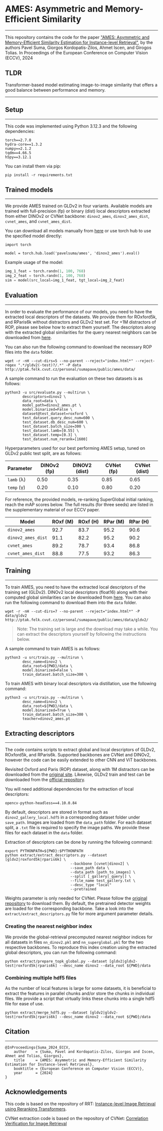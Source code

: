 # AMES: Asymmetric and Memory-Efficient Similarity
***

This repository contains the code for the paper ["AMES: Asymmetric and Memory-Efficient Similarity Estimation for Instance-level Retrieval"](https://arxiv.org/abs/2408.03282), by the authors Pavel Suma, Giorgos Kordopatis-Zilos, Ahmet Iscen, and Girogos Tolias.
In Proceedings of the European Conference on Computer Vision (ECCV), 2024

## TLDR

Transformer-based model estimating image-to-image similarity that offers a good balance between performance and memory.

***

## Setup
***
This code was implemented using Python 3.12.3 and the following dependencies:

```
torch==2.7.0
hydra-core==1.3.2
numpy==2.1.2
tqdm==4.66.5
h5py==3.12.1
```

You can install them via pip:
```
pip install -r requirements.txt
```


## Trained models
***
We provide AMES trained on GLDv2 in four variants. Available models are trained with full-precision (fp) or binary (dist) local descriptors extracted from either DINOv2 or CVNet backbone: `dinov2_ames`, `dinov2_ames_dist`, `cvnet_ames`, and `cvnet_ames_dist`. 

You can download all models manually from [here](http://ptak.felk.cvut.cz/personal/sumapave/public/ames/networks) or use torch hub to use the specified model directly:

```
import torch

model = torch.hub.load('pavelsuma/ames', 'dinov2_ames').eval()
```

Example usage of the model:

```python
img_1_feat = torch.randn(1, 100, 768)
img_2_feat = torch.randn(1, 100, 768)
sim = model(src_local=img_1_feat, tgt_local=img_2_feat)
```

## Evaluation
***
In order to evaluate the performance of our models, you need to have the extracted local descriptors of the datasets.
We provide them for ROxford5k, and RParis6k without distractors and GLDv2 test set. For +1M distractors of ROP, please see below how to extract them yourself.
The descriptors along with the extracted global similarities for the query nearest neighbors can be downloaded from [here](http://ptak.felk.cvut.cz/personal/sumapave/public/ames/data).

You can also run the following command to download the necessary ROP files into the `data` folder.
```
wget -r -nH --cut-dirs=5 --no-parent --reject="index.html*" --reject-regex ".*/gldv2(-test)?/.*" -P data http://ptak.felk.cvut.cz/personal/sumapave/public/ames/data/
```

A sample command to run the evaluation on these two datasets is as follows:

```
python3 -u src/evaluate.py --multirun \
        descriptors=dinov2 \
        data_root=data \
        model_path=dinov2_ames.pt \
        model.binarized=False \
        dataset@test_dataset=roxford \
        test_dataset.query_desc_num=600 \
        test_dataset.db_desc_num=600 \
        test_dataset.batch_size=300 \
        test_dataset.lamb=[0.55] \
        test_dataset.temp=[0.3] \
        test_dataset.num_rerank=[1600]
```

Hyperparameters used for our best performing AMES setup, tuned on GLDv2 public test split, are as follows:

| Parameter  | DINOv2 (fp) | DINOV2 (dist) | CVNet (fp) | CVNet (dist)  |
|------------|-------------|---------------|------------|---------------|
| `lamb` (λ) | 0.50        | 0.35          | 0.85       | 0.65          |
| `temp` (γ) | 0.20        | 0.10          | 0.80       | 0.20          |

For reference, the provided models, re-ranking SuperGlobal initial ranking, reach the mAP scores below. The full results (for three seeds) are listed in the supplementary material of our ECCV paper.

| Model              | ROxf (M) | ROxf (H) | RPar (M) | RPar (H) |
|--------------------|----------|----------|----------|----------|
| `dinov2_ames`      | 92.7     | 83.7     | 95.2     | 90.6     |
| `dinov2_ames_dist` | 91.1     | 82.2     | 95.2     | 90.2     |
| `cvnet_ames`       | 89.2     | 78.7     | 93.4     | 86.8     |
| `cvnet_ames_dist`  | 88.8     | 77.5     | 93.2     | 86.3     |


## Training
***

To train AMES, you need to have the extracted local descriptors of the training set (GLDv2).
DINOv2 local descriptors (float16) along with their computed global similarities can be downloaded from [here](http://ptak.felk.cvut.cz/personal/sumapave/public/ames/data).
You can also run the following command to download them into the `data` folder.

```
wget -r -nH --cut-dirs=7 --no-parent --reject="index.html*" -P data/gldv2 http://ptak.felk.cvut.cz/personal/sumapave/public/ames/data/gldv2/
```

> Note: The training set is large and the download may take a while. You can extract the descriptors yourself by following the instructions below.

A sample command to train AMES is as follows:

```
python3 -u src/train.py --multirun \
        desc_name=dinov2 \
        data_root=${PWD}/data \
        model.binarized=False \
        train_dataset.batch_size=300 \
```

To train AMES with binary local descriptors via distillation, use the following command:

```
python3 -u src/train.py --multirun \
        desc_name=dinov2 \
        data_root=${PWD}/data \
        model.binarized=True \
        train_dataset.batch_size=300 \
        teacher=dinov2_ames.pt
```


## Extracting descriptors
***

The code contains scripts to extract global and local descriptors of GLDv2, ROxford5k, and RParis6k.
Supported backbones are CVNet and DINOv2, however the code can be easily extended to other CNN and ViT backbones.  

Revisited Oxford and Paris (ROP) dataset, along with 1M distractors can be downloaded from the [original site](http://cmp.felk.cvut.cz/revisitop/).
Likewise, GLDv2 train and test can be downloaded from the [official repository](https://github.com/cvdfoundation/google-landmark).

You will need additional dependencies for the extraction of local descriptors:
```
opencv-python-headless==4.10.0.84
```

By default, descriptors are stored in format such as `dinov2_gallery_local.hdf5` in a corresponding dataset folder under `save_path`.
Images are loaded from the `data_path` folder. For each dataset split, a `.txt` file is required to specify the image paths. 
We provide these files for each dataset in the `data` folder.

Extraction of descriptors can be done by running the following command:
```
export PYTHONPATH=${PWD}:$PYTHONPATH
python extract/extract_descriptors.py --dataset [gldv2|roxford5k|rparis6k] \
                              --backbone [cvnet|dinov2] \
                              --save_path data \
                              --data_path [path_to_images] \
                              --split [_gallery|_query|] \
                              --file_name test_gallery.txt \
                              --desc_type "local"
                              --pretrained
```

Weights parameter is only needed for CVNet. Please follow the [original repository](https://github.com/sungonce/CVNet) to download them.
By default, the pretrained detector weights are loaded for the corresponding backbone.
Take a look into the `extract/extract_descriptors.py` file for more argument parameter details.

### Creating the nearest neighbor index

We provide the global-retrieval precomputed nearest neighbor indices for all datasets in files `nn_dinov2.pkl` and `nn_superglobal.pkl` for the two respective backbones. 
To reproduce this index creation using the extracted global descriptors, you can run the following command:
```
python extract/prepare_topk_global.py --dataset [gldv2|gldv2-test|roxford5k|rparis6k] --desc_name dinov2 --data_root ${PWD}/data
```

### Combining multiple hdf5 files

As the number of local features is large for some datasets, it is beneficial to extract the features in parallel chunks and/or store the chunks in individual files. We provide a script that virtually links these chunks into a single hdf5 file for ease of use.
```
python extract/merge_hdf5.py --dataset [gldv2|gldv2-test|roxford5k|rparis6k] --desc_name dinov2 --data_root ${PWD}/data
```


## Citation
***

```
@InProceedings{Suma_2024_ECCV,
    author    = {Suma, Pavel and Kordopatis-Zilos, Giorgos and Iscen, Ahmet and Tolias, Giorgos},
    title     = {AMES: Asymmetric and Memory-Efficient Similarity Estimation for Instance-level Retrieval},
    booktitle = {European Conference on Computer Vision (ECCV)},
    year      = {2024}
}
```

## Acknowledgements

This code is based on the repository of RRT:
[Instance-level Image Retrieval using Reranking Transformers](https://github.com/uvavision/RerankingTransformer).

CVNet extraction code is based on the repository of CVNet:
[Correlation Verification for Image Retrieval](https://github.com/sungonce/CVNet)

